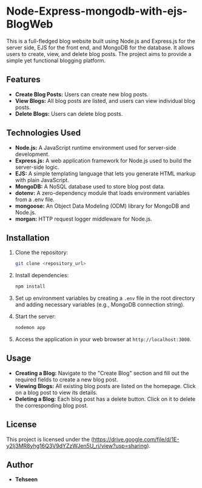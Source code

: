 # Node-Express-mongodb-with-ejs-BlogWeb

This is a full-fledged blog website built using Node.js and Express.js for the server side, EJS for the front end, and MongoDB for the database. It allows users to create, view, and delete blog posts. The project aims to provide a simple yet functional blogging platform.

## Features

- **Create Blog Posts:** Users can create new blog posts.
- **View Blogs:** All blog posts are listed, and users can view individual blog posts.
- **Delete Blogs:** Users can delete blog posts.

## Technologies Used

- **Node.js:** A JavaScript runtime environment used for server-side development.
- **Express.js:** A web application framework for Node.js used to build the server-side logic.
- **EJS:** A simple templating language that lets you generate HTML markup with plain JavaScript.
- **MongoDB:** A NoSQL database used to store blog post data.
- **dotenv:** A zero-dependency module that loads environment variables from a .env file.
- **mongoose:** An Object Data Modeling (ODM) library for MongoDB and Node.js.
- **morgan:** HTTP request logger middleware for Node.js.

## Installation

1. Clone the repository:

    ```bash
    git clone <repository_url>
    ```

2. Install dependencies:

    ```bash
    npm install
    ```

3. Set up environment variables by creating a `.env` file in the root directory and adding necessary variables (e.g., MongoDB connection string).

4. Start the server:

    ```bash
    nodemon app
    ```

5. Access the application in your web browser at `http://localhost:3000`.

## Usage

- **Creating a Blog:** Navigate to the "Create Blog" section and fill out the required fields to create a new blog post.
- **Viewing Blogs:** All existing blog posts are listed on the homepage. Click on a blog post to view its details.
- **Deleting a Blog:** Each blog post has a delete button. Click on it to delete the corresponding blog post.

## License

This project is licensed under the (https://drive.google.com/file/d/1E-y2Ij3MR8yhg16Q3V9dYZzWJen5U_rj/view?usp=sharing).

## Author

- **Tehseen**
